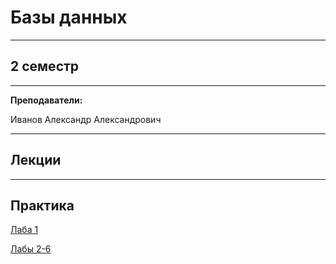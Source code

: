 # Базы данных
____________
## 2 семестр
___________
**Преподаватели:**

Иванов Александр Александрович 
_________
## Лекции

_________
## Практика

[Лаба 1](https://github.com/DMN902/SpbGTI/blob/main/File/3sem/Databases/Rabota_1.pdf)

[Лабы 2-6](https://github.com/DMN902/SpbGTI/blob/main/File/3sem/Databases/Lab_2-6_2023.pdf)
